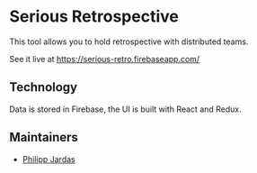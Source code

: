 # Serious Retrospective

This tool allows you to hold retrospective with distributed teams.

See it live at https://serious-retro.firebaseapp.com/

## Technology

Data is stored in Firebase, the UI is built with React and Redux.

## Maintainers

* [Philipp Jardas](mailto:philipp@jardas.de)
